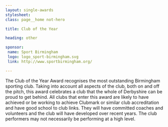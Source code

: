 ```yaml
---
layout: single-awards
stylesheet:
class: page__home not-hero

title: Club of the Year

heading: other

sponsor:
 name: Sport Birmingham
 logo: logo_sport-birmingham.svg
 link: http://www.sportbirmingham.org/

---
```


The Club of the Year Award recognises the most outstanding Birmingham sporting club. Taking into account all aspects of the club, both on and off the pitch, this award celebrates a club that the whole of Derbyshire can be proud to get behind.
All clubs that enter this award are likely to have achieved or be working to achieve Clubmark or similar club accreditation and have good school to club links. They will have committed coaches and volunteers and the club will have developed over recent years.
The club performers may not necessarily be performing at a high level.
